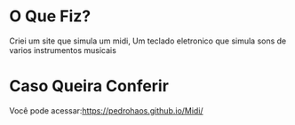 # O Que Fiz?
Criei um site que simula um midi, Um teclado eletronico que simula sons de varios instrumentos musicais 
# Caso Queira Conferir
Você pode acessar:https://pedrohaos.github.io/Midi/
